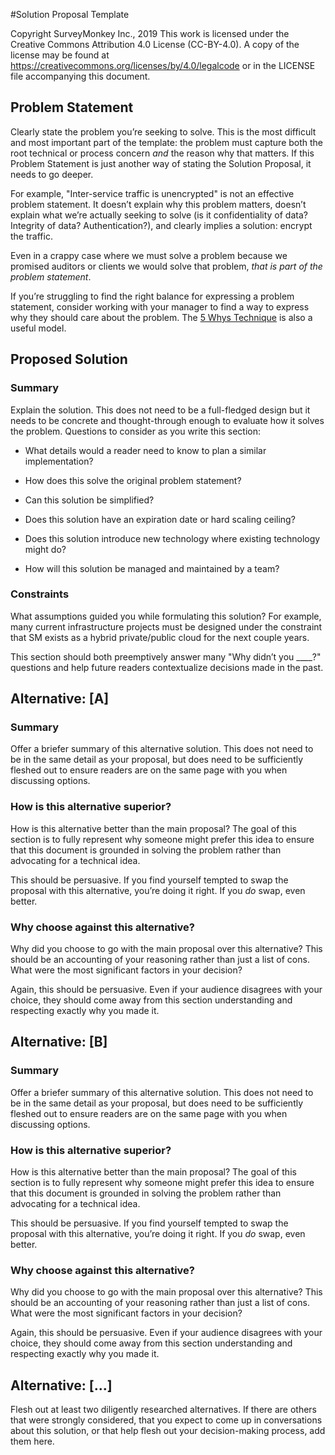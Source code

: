#Solution Proposal Template

Copyright SurveyMonkey Inc., 2019 This work is licensed under the Creative Commons Attribution 4.0 License (CC-BY-4.0). A copy of the license may be found at https://creativecommons.org/licenses/by/4.0/legalcode or in the LICENSE file accompanying this document.

## Problem Statement

Clearly state the problem you’re seeking to solve. This is the most difficult and most important part of the template: the problem must capture both the root technical or process concern *and* the reason why that matters. If this Problem Statement is just another way of stating the Solution Proposal, it needs to go deeper.

For example, "Inter-service traffic is unencrypted" is not an effective problem statement. It doesn’t explain why this problem matters, doesn’t explain what we’re actually seeking to solve (is it confidentiality of data? Integrity of data? Authentication?), and clearly implies a solution: encrypt the traffic.

Even in a crappy case where we must solve a problem because we promised auditors or clients we would solve that problem, *that is part of the problem statement*.

If you’re struggling to find the right balance for expressing a problem statement, consider working with your manager to find a way to express why they should care about the problem. The [5 Whys Technique](https://en.wikipedia.org/wiki/5_Whys) is also a useful model.

## Proposed Solution

### Summary

Explain the solution. This does not need to be a full-fledged design but it needs to be concrete and thought-through enough to evaluate how it solves the problem. Questions to consider as you write this section:

* What details would a reader need to know to plan a similar implementation?

* How does this solve the original problem statement?

* Can this solution be simplified?

* Does this solution have an expiration date or hard scaling ceiling?

* Does this solution introduce new technology where existing technology might do?

* How will this solution be managed and maintained by a team?

### Constraints

What assumptions guided you while formulating this solution? For example, many current infrastructure projects must be designed under the constraint that SM exists as a hybrid private/public cloud for the next couple years.

This section should both preemptively answer many "Why didn’t you ____?" questions and help future readers contextualize decisions made in the past.

## Alternative: [A]

### Summary

Offer a briefer summary of this alternative solution. This does not need to be in the same detail as your proposal, but does need to be sufficiently fleshed out to ensure readers are on the same page with you when discussing options.

### How is this alternative superior?

How is this alternative better than the main proposal? The goal of this section is to fully represent why someone might prefer this idea to ensure that this document is grounded in solving the problem rather than advocating for a technical idea.

This should be persuasive. If you find yourself tempted to swap the proposal with this alternative, you’re doing it right. If you *do* swap, even better.

### Why choose against this alternative?

Why did you choose to go with the main proposal over this alternative? This should be an accounting of your reasoning rather than just a list of cons. What were the most significant factors in your decision?

Again, this should be persuasive. Even if your audience disagrees with your choice, they should come away from this section understanding and respecting exactly why you made it.

## Alternative: [B]

### Summary

Offer a briefer summary of this alternative solution. This does not need to be in the same detail as your proposal, but does need to be sufficiently fleshed out to ensure readers are on the same page with you when discussing options.

### How is this alternative superior?

How is this alternative better than the main proposal? The goal of this section is to fully represent why someone might prefer this idea to ensure that this document is grounded in solving the problem rather than advocating for a technical idea.

This should be persuasive. If you find yourself tempted to swap the proposal with this alternative, you’re doing it right. If you *do* swap, even better.

### Why choose against this alternative?

Why did you choose to go with the main proposal over this alternative? This should be an accounting of your reasoning rather than just a list of cons. What were the most significant factors in your decision?

Again, this should be persuasive. Even if your audience disagrees with your choice, they should come away from this section understanding and respecting exactly why you made it.

## Alternative: [...]

Flesh out at least two diligently researched alternatives. If there are others that were strongly considered, that you expect to come up in conversations about this solution, or that help flesh out your decision-making process, add them here.

